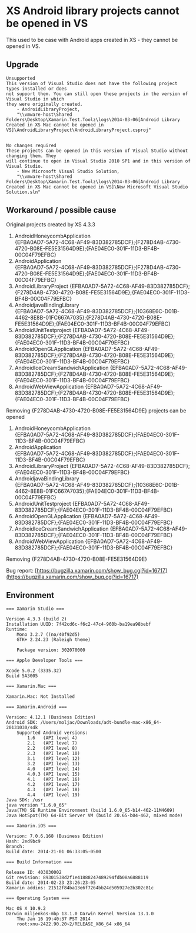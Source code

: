 # XS Android library projects cannot be opened in VS


This used to be case with Android apps created in XS - they cannot be opened in VS.

## Upgrade


	Unsupported
	This version of Visual Studio does not have the following project types installed or does 
	not support them. You can still open these projects in the version of Visual Studio in which 
	they were originally created.
		- AndroidLibraryProject, 
		"\\vmware-host\Shared Folders\Desktop\Xamarin.Test.Toolz\logs\2014-03-06[Android Library Created in XS Mac cannot be opened in VS]\AndroidLibraryProject\AndroidLibraryProject.csproj"
	
	
	No changes required
	These projects can be opened in this version of Visual Studio without changing them. They 
	will continue to open in Visual Studio 2010 SP1 and in this version of Visual Studio.
		- New Microsoft Visual Studio Solution, 
		"\\vmware-host\Shared Folders\Desktop\Xamarin.Test.Toolz\logs\2014-03-06[Android Library Created in XS Mac cannot be opened in VS]\New Microsoft Visual Studio Solution.sln"
	

## Workaround / possible cause

Original projects created by XS 4.3.3

1. 	AndroidHoneycombApplication		
	<ProjectTypeGuids>{EFBA0AD7-5A72-4C68-AF49-83D382785DCF};{F278D4AB-4730-4720-B08E-FE5E31564D9E};{FAE04EC0-301F-11D3-BF4B-00C04F79EFBC}</ProjectTypeGuids>		
2. 	AndroidApplication		
    <ProjectTypeGuids>{EFBA0AD7-5A72-4C68-AF49-83D382785DCF};{F278D4AB-4730-4720-B08E-FE5E31564D9E};{FAE04EC0-301F-11D3-BF4B-00C04F79EFBC}</ProjectTypeGuids>	
3.	AndroidLibraryProject
	<ProjectTypeGuids>{EFBA0AD7-5A72-4C68-AF49-83D382785DCF};{F278D4AB-4730-4720-B08E-FE5E31564D9E};{FAE04EC0-301F-11D3-BF4B-00C04F79EFBC}</ProjectTypeGuids>
4. 	AndroidjavaBindingLibrary		
	<ProjectTypeGuids>{EFBA0AD7-5A72-4C68-AF49-83D382785DCF};{10368E6C-D01B-4462-8E8B-01FC667A7035};{F278D4AB-4730-4720-B08E-FE5E31564D9E};{FAE04EC0-301F-11D3-BF4B-00C04F79EFBC}</ProjectTypeGuids>		 
5.	AndroidUnitTestproject
	<ProjectTypeGuids>{EFBA0AD7-5A72-4C68-AF49-83D382785DCF};{F278D4AB-4730-4720-B08E-FE5E31564D9E};{FAE04EC0-301F-11D3-BF4B-00C04F79EFBC}</ProjectTypeGuids>
6.	AndroidOpenGLApplication
	<ProjectTypeGuids>{EFBA0AD7-5A72-4C68-AF49-83D382785DCF};{F278D4AB-4730-4720-B08E-FE5E31564D9E};{FAE04EC0-301F-11D3-BF4B-00C04F79EFBC}</ProjectTypeGuids>
7. AndroidIceCreamSandwichApplication
	<ProjectTypeGuids>{EFBA0AD7-5A72-4C68-AF49-83D382785DCF};{F278D4AB-4730-4720-B08E-FE5E31564D9E};{FAE04EC0-301F-11D3-BF4B-00C04F79EFBC}</ProjectTypeGuids>
8. AndroidWebViewApplication
	<ProjectTypeGuids>{EFBA0AD7-5A72-4C68-AF49-83D382785DCF};{F278D4AB-4730-4720-B08E-FE5E31564D9E};{FAE04EC0-301F-11D3-BF4B-00C04F79EFBC}</ProjectTypeGuids>

	
Removing {F278D4AB-4730-4720-B08E-FE5E31564D9E} projects can be opened

1. 	AndroidHoneycombApplication		
	<ProjectTypeGuids>{EFBA0AD7-5A72-4C68-AF49-83D382785DCF};{FAE04EC0-301F-11D3-BF4B-00C04F79EFBC}</ProjectTypeGuids>		
2. 	AndroidApplication		
    <ProjectTypeGuids>{EFBA0AD7-5A72-4C68-AF49-83D382785DCF};{FAE04EC0-301F-11D3-BF4B-00C04F79EFBC}</ProjectTypeGuids>	
3.	AndroidLibraryProject
	<ProjectTypeGuids>{EFBA0AD7-5A72-4C68-AF49-83D382785DCF};{FAE04EC0-301F-11D3-BF4B-00C04F79EFBC}</ProjectTypeGuids>
4. 	AndroidjavaBindingLibrary		
	<ProjectTypeGuids>{EFBA0AD7-5A72-4C68-AF49-83D382785DCF};{10368E6C-D01B-4462-8E8B-01FC667A7035};{FAE04EC0-301F-11D3-BF4B-00C04F79EFBC}</ProjectTypeGuids>		 
5.	AndroidUnitTestproject
	<ProjectTypeGuids>{EFBA0AD7-5A72-4C68-AF49-83D382785DCF};{FAE04EC0-301F-11D3-BF4B-00C04F79EFBC}</ProjectTypeGuids>
6.	AndroidOpenGLApplication
	<ProjectTypeGuids>{EFBA0AD7-5A72-4C68-AF49-83D382785DCF};{FAE04EC0-301F-11D3-BF4B-00C04F79EFBC}</ProjectTypeGuids>
7. AndroidIceCreamSandwichApplication
	<ProjectTypeGuids>{EFBA0AD7-5A72-4C68-AF49-83D382785DCF};{FAE04EC0-301F-11D3-BF4B-00C04F79EFBC}</ProjectTypeGuids>
8. AndroidWebViewApplication
	<ProjectTypeGuids>{EFBA0AD7-5A72-4C68-AF49-83D382785DCF};{FAE04EC0-301F-11D3-BF4B-00C04F79EFBC}</ProjectTypeGuids>
	
	
Removing {F278D4AB-4730-4720-B08E-FE5E31564D9E}

Bug report:
[https://bugzilla.xamarin.com/show_bug.cgi?id=16717](https://bugzilla.xamarin.com/show_bug.cgi?id=16717)





## Environment


	=== Xamarin Studio ===
	
	Version 4.3.3 (build 2)
	Installation UUID: 7f42cd6c-f6c2-47c4-960b-ba19ea98bebf
	Runtime:
		Mono 3.2.7 ((no/40f92d5)
		GTK+ 2.24.23 (Raleigh theme)
	
		Package version: 302070000
	
	=== Apple Developer Tools ===
	
	Xcode 5.0.2 (3335.32)
	Build 5A3005
	
	=== Xamarin.Mac ===
	
	Xamarin.Mac: Not Installed
	
	=== Xamarin.Android ===
	
	Version: 4.12.1 (Business Edition)
	Android SDK: /Users/moljac/Downloads/adt-bundle-mac-x86_64-20131030/sdk
		Supported Android versions:
			1.6   (API level 4)
			2.1   (API level 7)
			2.2   (API level 8)
			2.3   (API level 10)
			3.1   (API level 12)
			3.2   (API level 13)
			4.0   (API level 14)
			4.0.3 (API level 15)
			4.1   (API level 16)
			4.2   (API level 17)
			4.3   (API level 18)
			4.4   (API level 19)
	Java SDK: /usr
	java version "1.6.0_65"
	Java(TM) SE Runtime Environment (build 1.6.0_65-b14-462-11M4609)
	Java HotSpot(TM) 64-Bit Server VM (build 20.65-b04-462, mixed mode)
	
	=== Xamarin.iOS ===
	
	Version: 7.0.6.168 (Business Edition)
	Hash: 2ed9bc9
	Branch: 
	Build date: 2014-21-01 06:33:05-0500
	
	=== Build Information ===
	
	Release ID: 403030002
	Git revision: 89301538d2f1e41888247489294fdb08a6888119
	Build date: 2014-02-23 23:26:23-05
	Xamarin addins: 21512f84ba13e6f7264bb24d505927e2b302c81c
	
	=== Operating System ===
	
	Mac OS X 10.9.2
	Darwin miljenkos-mbp 13.1.0 Darwin Kernel Version 13.1.0
		Thu Jan 16 19:40:37 PST 2014
		root:xnu-2422.90.20~2/RELEASE_X86_64 x86_64
	
	